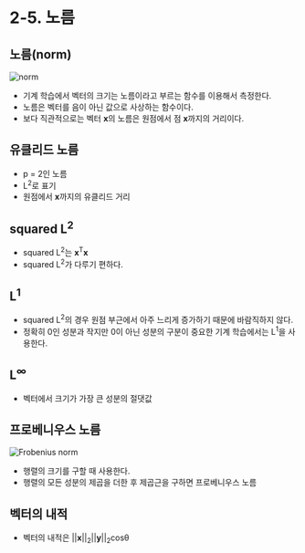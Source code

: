 # 2-5. 노름

## 노름(norm)

![norm](https://image.slidesharecdn.com/seismicdataprocessingforocwlec2-140225201234-phpapp02/95/seismic-data-processing-mathematical-foundations-3-638.jpg?cb=1393359346)

* 기계 학습에서 벡터의 크기는 노름이라고 부르는 함수를 이용해서 측정한다.
* 노름은 벡터를 음이 아닌 값으로 사상하는 함수이다.
* 보다 직관적으로는 벡터 **x**의 노름은 원점에서 점 **x**까지의 거리이다.

## 유클리드 노름

* p = 2인 노름
* L<sup>2</sup>로 표기
* 원점에서 **x**까지의 유클리드 거리

## squared L<sup>2</sup> 

* squared L<sup>2</sup>는 **x**<sup>T</sup>**x**
* squared L<sup>2</sup>가 다루기 편하다.

## L<sup>1</sup> 

* squared L<sup>2</sup>의 경우 원점 부근에서 아주 느리게 증가하기 때문에 바람직하지 않다.
* 정확히 0인 성분과 작지만 0이 아닌 성분의 구분이 중요한 기계 학습에서는 L<sup>1</sup>을 사용한다.

## L<sup>∞</sup>

* 벡터에서 크기가 가장 큰 성분의 절댓값

## 프로베니우스 노름

![Frobenius norm](https://images.slideplayer.com/26/8308066/slides/slide_28.jpg)

* 행렬의 크기를 구할 때 사용한다.
* 행렬의 모든 성분의 제곱을 더한 후 제곱근을 구하면 프로베니우스 노름

## 벡터의 내적

* 벡터의 내적은 ||**x**||<sub>2</sub>||**y**||<sub>2</sub>cosθ
